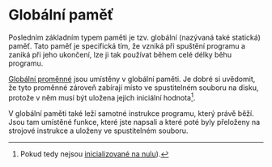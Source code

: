 # Globální paměť
Posledním základním typem paměti je tzv. globální (nazývaná také statická) paměť. Tato paměť je
specifická tím, že vzniká při spuštění programu a zaniká při jeho ukončení, lze ji tak používat
během celé délky běhu programu.

[Globální proměnné](../promenne/globalni_promenne.md) jsou umístěny v globální paměti. Je dobré si
uvědomit, že tyto proměnné zároveň zabírají místo ve spustitelném souboru na disku, protože v něm
musí být uložena jejich iniciální hodnota[^1].
 
[^1]: Pokud tedy nejsou
[inicializované na nulu](../promenne/globalni_promenne.md#iniciální-hodnota)).

V globální paměti také leží samotné instrukce programu, který právě běží. Jsou tam umístěné funkce,
které jste napsali a které poté byly přeloženy na strojové instrukce a uloženy ve spustitelném souboru.
